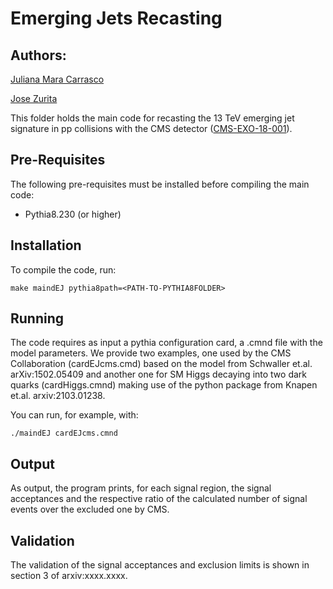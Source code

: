 # Emerging Jets Recasting #

## Authors: ##
[Juliana Mara Carrasco](jmcarrasco@ific.uv.es)

[Jose Zurita](mailto:jose.zurita@kit.edu)


This folder holds the main code for recasting the 13 TeV emerging jet signature in pp collisions with the CMS detector ([CMS-EXO-18-001](https://cms-results.web.cern.ch/cms-results/public-results/publications/EXO-18-001/)).

## Pre-Requisites ##

The following pre-requisites must be installed before compiling the main code:

  * Pythia8.230 (or higher)

## Installation ##

To compile the code, run:

```
make maindEJ pythia8path=<PATH-TO-PYTHIA8FOLDER>
```


## Running ##

The code requires as input a pythia configuration card, a .cmnd file with the model parameters. We provide two examples, one used by the CMS Collaboration (cardEJcms.cmd) based on the model from Schwaller et.al. arXiv:1502.05409 and another one for SM Higgs decaying into two dark quarks (cardHiggs.cmnd) making use of the python package from Knapen et.al. arxiv:2103.01238.
 
You can run, for example, with:

```
./maindEJ cardEJcms.cmnd
```

## Output ##

As output, the program prints, for each signal region, the signal acceptances and the respective ratio of the calculated number of signal events over the excluded one by CMS.


## Validation ##

The validation of the signal acceptances and exclusion limits is shown in section 3 of arxiv:xxxx.xxxx.
